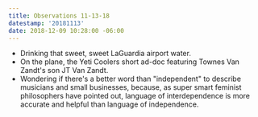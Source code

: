 ```yaml
---
title: Observations 11-13-18
datestamp: '20181113'
date: 2018-12-09 10:28:00 -06:00
---
```


- Drinking that sweet, sweet LaGuardia airport water.
- On the plane, the Yeti Coolers short ad-doc featuring Townes Van Zandt's son JT Van Zandt.
- Wondering if there's a better word than "independent" to describe musicians and small businesses, because, as super smart feminist philosophers have pointed out, language of interdependence is more accurate and helpful than language of independence.
